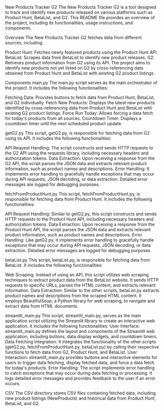 New Products Tracker G2
The New Products Tracker G2 is a tool designed to track and identify new products released on various platforms such as Product Hunt, BetaList, and G2. This README file provides an overview of the project, including its functionalities, usage instructions, and components.

Overview
The New Products Tracker G2 fetches data from different sources, including:

Product Hunt: Fetches newly featured products using the Product Hunt API.
BetaList: Scrapes data from BetaList to identify new product releases.
G2: Retrieves product information from G2 using its API.
The project aims to identify new products not yet listed on G2 by cross-referencing data obtained from Product Hunt and BetaList with existing G2 product listings.

Components
main.py
The main.py script serves as the main orchestrator of the project. It includes the following functionalities:

Fetching Data: Provides buttons to fetch data from Product Hunt, BetaList, and G2 individually.
Fetch New Products: Displays the latest new products identified by cross-referencing data from Product Hunt and BetaList with existing G2 product listings.
Force Run Today: Allows forcing a data fetch for today's products from all sources.
Countdown Timer: Displays a countdown timer until the next scheduled product update.


getG2.py
This script, getG2.py, is responsible for fetching data from G2 using its API. It includes the following functionalities:

API Request Handling: The script constructs and sends HTTP requests to the G2 API using the requests library, including necessary headers and authorization tokens.
Data Extraction: Upon receiving a response from the G2 API, the script parses the JSON data and extracts relevant product information, such as product names and descriptions.
Error Handling: It implements error handling to gracefully handle exceptions that may occur during API requests, JSON decoding, or data extraction. Detailed error messages are logged for debugging purposes.

fetchFromProductHunt.py
This script, fetchFromProductHunt.py, is responsible for fetching data from Product Hunt. It includes the following functionalities:

API Request Handling: Similar to getG2.py, this script constructs and sends HTTP requests to the Product Hunt API, including necessary headers and authorization tokens.
Data Extraction: Upon receiving a response from the Product Hunt API, the script parses the JSON data and extracts relevant product information, such as product names and descriptions.
Error Handling: Like getG2.py, it implements error handling to gracefully handle exceptions that may occur during API requests, JSON decoding, or data extraction. Detailed error messages are logged for debugging purposes.

betaList.py
This script, betaList.py, is responsible for fetching data from BetaList. It includes the following functionalities:

Web Scraping: Instead of using an API, this script utilizes web scraping techniques to extract product data from the BetaList website. It sends HTTP requests to specific URLs, parses the HTML content, and extracts relevant information.
Data Extraction: Similar to the other scripts, betaList.py extracts product names and descriptions from the scraped HTML content. It employs BeautifulSoup, a Python library for web scraping, to navigate and extract data from HTML documents.


streamlit_main.py
This script, streamlit_main.py, serves as the main application script utilizing the Streamlit library to create an interactive web application. It includes the following functionalities:
User Interface: streamlit_main.py defines the layout and components of the Streamlit web application, including buttons, data display widgets, and countdown timers.
Data Fetching Integration: It integrates the functionality of the other scripts (getG2.py, fetchFromProductHunt.py, betaList.py) by calling their respective functions to fetch data from G2, Product Hunt, and BetaList.
User Interaction: streamlit_main.py provides buttons and interactive elements for users to trigger data fetching, display fetched data, and force a data fetch for today's products.
Error Handling: The script implements error handling to catch exceptions that may occur during data fetching or processing. It logs detailed error messages and provides feedback to the user if an error occurs.

CSV
The CSV directory stores CSV files containing fetched data, including new product listings (NewProducts) and historical data from Product Hunt, BetaList, and G2.
